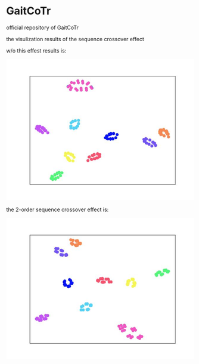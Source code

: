 # GaitCoTr
official repository of GaitCoTr

the visulization results of the sequence crossover effect
 
 w/o this effest results is:
 
 ![W/O](https://github.com/cocoJennie/GaitCoTr/blob/main/1-order.jpg?raw=true)
 
 
 the 2-order sequence crossover effect is:
 
 ![2-ORDER](https://github.com/cocoJennie/GaitCoTr/blob/main/2-order.jpg?raw=true)
 
 
 
